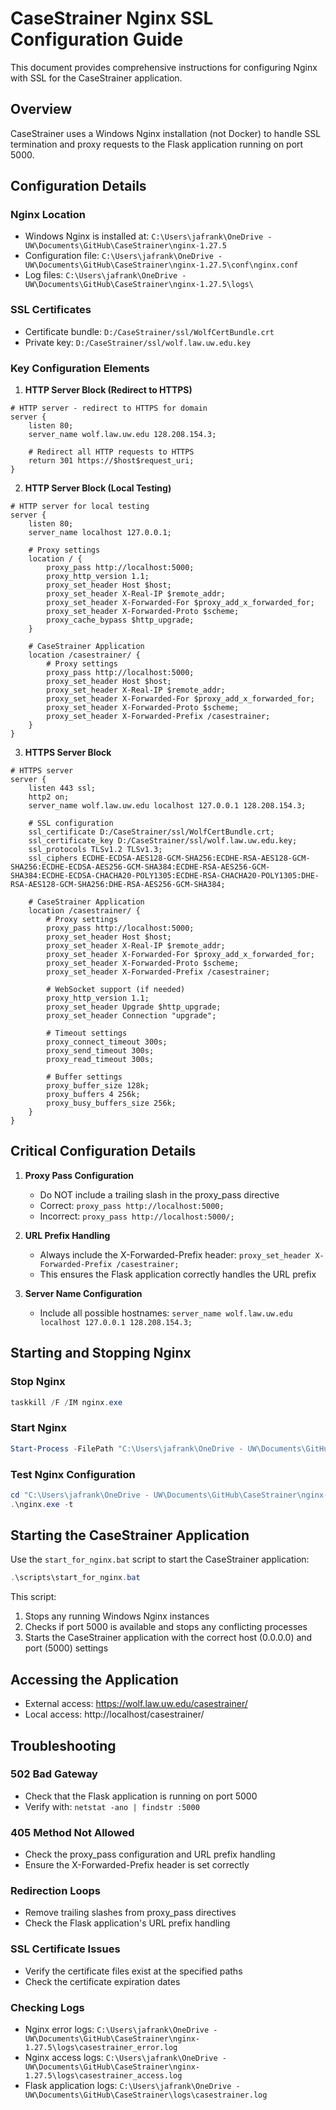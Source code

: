 # CaseStrainer Nginx SSL Configuration Guide

This document provides comprehensive instructions for configuring Nginx with SSL for the CaseStrainer application.

## Overview

CaseStrainer uses a Windows Nginx installation (not Docker) to handle SSL termination and proxy requests to the Flask application running on port 5000.

## Configuration Details

### Nginx Location
- Windows Nginx is installed at: `C:\Users\jafrank\OneDrive - UW\Documents\GitHub\CaseStrainer\nginx-1.27.5`
- Configuration file: `C:\Users\jafrank\OneDrive - UW\Documents\GitHub\CaseStrainer\nginx-1.27.5\conf\nginx.conf`
- Log files: `C:\Users\jafrank\OneDrive - UW\Documents\GitHub\CaseStrainer\nginx-1.27.5\logs\`

### SSL Certificates
- Certificate bundle: `D:/CaseStrainer/ssl/WolfCertBundle.crt`
- Private key: `D:/CaseStrainer/ssl/wolf.law.uw.edu.key`

### Key Configuration Elements

1. **HTTP Server Block (Redirect to HTTPS)**
```nginx
# HTTP server - redirect to HTTPS for domain
server {
    listen 80;
    server_name wolf.law.uw.edu 128.208.154.3;
    
    # Redirect all HTTP requests to HTTPS
    return 301 https://$host$request_uri;
}
```

2. **HTTP Server Block (Local Testing)**
```nginx
# HTTP server for local testing
server {
    listen 80;
    server_name localhost 127.0.0.1;
    
    # Proxy settings
    location / {
        proxy_pass http://localhost:5000;
        proxy_http_version 1.1;
        proxy_set_header Host $host;
        proxy_set_header X-Real-IP $remote_addr;
        proxy_set_header X-Forwarded-For $proxy_add_x_forwarded_for;
        proxy_set_header X-Forwarded-Proto $scheme;
        proxy_cache_bypass $http_upgrade;
    }
    
    # CaseStrainer Application
    location /casestrainer/ {
        # Proxy settings
        proxy_pass http://localhost:5000;
        proxy_set_header Host $host;
        proxy_set_header X-Real-IP $remote_addr;
        proxy_set_header X-Forwarded-For $proxy_add_x_forwarded_for;
        proxy_set_header X-Forwarded-Proto $scheme;
        proxy_set_header X-Forwarded-Prefix /casestrainer;
    }
}
```

3. **HTTPS Server Block**
```nginx
# HTTPS server
server {
    listen 443 ssl;
    http2 on;
    server_name wolf.law.uw.edu localhost 127.0.0.1 128.208.154.3;

    # SSL configuration
    ssl_certificate D:/CaseStrainer/ssl/WolfCertBundle.crt;
    ssl_certificate_key D:/CaseStrainer/ssl/wolf.law.uw.edu.key;
    ssl_protocols TLSv1.2 TLSv1.3;
    ssl_ciphers ECDHE-ECDSA-AES128-GCM-SHA256:ECDHE-RSA-AES128-GCM-SHA256:ECDHE-ECDSA-AES256-GCM-SHA384:ECDHE-RSA-AES256-GCM-SHA384:ECDHE-ECDSA-CHACHA20-POLY1305:ECDHE-RSA-CHACHA20-POLY1305:DHE-RSA-AES128-GCM-SHA256:DHE-RSA-AES256-GCM-SHA384;
    
    # CaseStrainer Application
    location /casestrainer/ {
        # Proxy settings
        proxy_pass http://localhost:5000;
        proxy_set_header Host $host;
        proxy_set_header X-Real-IP $remote_addr;
        proxy_set_header X-Forwarded-For $proxy_add_x_forwarded_for;
        proxy_set_header X-Forwarded-Proto $scheme;
        proxy_set_header X-Forwarded-Prefix /casestrainer;
        
        # WebSocket support (if needed)
        proxy_http_version 1.1;
        proxy_set_header Upgrade $http_upgrade;
        proxy_set_header Connection "upgrade";
        
        # Timeout settings
        proxy_connect_timeout 300s;
        proxy_send_timeout 300s;
        proxy_read_timeout 300s;
        
        # Buffer settings
        proxy_buffer_size 128k;
        proxy_buffers 4 256k;
        proxy_busy_buffers_size 256k;
    }
}
```

## Critical Configuration Details

1. **Proxy Pass Configuration**
   - Do NOT include a trailing slash in the proxy_pass directive
   - Correct: `proxy_pass http://localhost:5000;`
   - Incorrect: `proxy_pass http://localhost:5000/;`

2. **URL Prefix Handling**
   - Always include the X-Forwarded-Prefix header: `proxy_set_header X-Forwarded-Prefix /casestrainer;`
   - This ensures the Flask application correctly handles the URL prefix

3. **Server Name Configuration**
   - Include all possible hostnames: `server_name wolf.law.uw.edu localhost 127.0.0.1 128.208.154.3;`

## Starting and Stopping Nginx

### Stop Nginx
```powershell
taskkill /F /IM nginx.exe
```

### Start Nginx
```powershell
Start-Process -FilePath "C:\Users\jafrank\OneDrive - UW\Documents\GitHub\CaseStrainer\nginx-1.27.5\nginx.exe" -NoNewWindow
```

### Test Nginx Configuration
```powershell
cd "C:\Users\jafrank\OneDrive - UW\Documents\GitHub\CaseStrainer\nginx-1.27.5"
.\nginx.exe -t
```

## Starting the CaseStrainer Application

Use the `start_for_nginx.bat` script to start the CaseStrainer application:
```powershell
.\scripts\start_for_nginx.bat
```

This script:
1. Stops any running Windows Nginx instances
2. Checks if port 5000 is available and stops any conflicting processes
3. Starts the CaseStrainer application with the correct host (0.0.0.0) and port (5000) settings

## Accessing the Application

- External access: https://wolf.law.uw.edu/casestrainer/
- Local access: http://localhost/casestrainer/

## Troubleshooting

### 502 Bad Gateway
- Check that the Flask application is running on port 5000
- Verify with: `netstat -ano | findstr :5000`

### 405 Method Not Allowed
- Check the proxy_pass configuration and URL prefix handling
- Ensure the X-Forwarded-Prefix header is set correctly

### Redirection Loops
- Remove trailing slashes from proxy_pass directives
- Check the Flask application's URL prefix handling

### SSL Certificate Issues
- Verify the certificate files exist at the specified paths
- Check the certificate expiration dates

### Checking Logs
- Nginx error logs: `C:\Users\jafrank\OneDrive - UW\Documents\GitHub\CaseStrainer\nginx-1.27.5\logs\casestrainer_error.log`
- Nginx access logs: `C:\Users\jafrank\OneDrive - UW\Documents\GitHub\CaseStrainer\nginx-1.27.5\logs\casestrainer_access.log`
- Flask application logs: `C:\Users\jafrank\OneDrive - UW\Documents\GitHub\CaseStrainer\logs\casestrainer.log`
